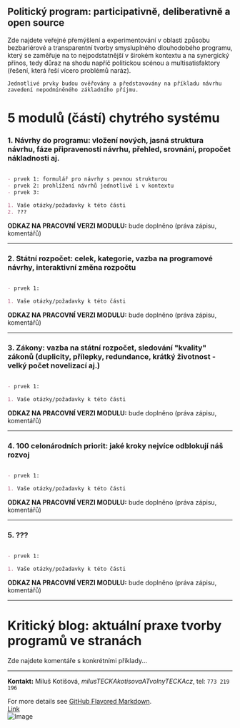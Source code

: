 ## Politický program: participativně, deliberativně a open source

Zde najdete veřejné přemýšlení a experimentování v oblasti způsobu bezbariérové a transparentní tvorby smysluplného dlouhodobého programu, který se zaměřuje na to nejpodstatnější v širokém kontextu a na synergický přínos, tedy důraz na shodu napříč politickou scénou a multisatisfaktory (řešení, která řeší vícero problémů naráz). 

`Jednotlivé prvky budou ověřovány a představovány na příkladu návrhu zavedení nepodmíněného základního příjmu.`


# 5 modulů (částí) chytrého systému 


### 1. Návrhy do programu: vložení nových, jasná struktura návrhu, fáze připravenosti návrhu, přehled, srovnání, propočet nákladnosti aj.
```markdown

- prvek 1: formulář pro návrhy s pevnou strukturou
- prvek 2: prohlížení návrhů jednotlivě i v kontextu
- prvek 3:

1. Vaše otázky/požadavky k této části
2. ???

```

**ODKAZ NA PRACOVNÍ VERZI MODULU:** bude doplněno (práva zápisu, komentářů)
<hr>

### 2. Státní rozpočet: celek, kategorie, vazba na programové návrhy, interaktivní změna rozpočtu
```markdown

- prvek 1:

1. Vaše otázky/požadavky k této části

```

**ODKAZ NA PRACOVNÍ VERZI MODULU:** bude doplněno (práva zápisu, komentářů)
<hr>

### 3. Zákony: vazba na státní rozpočet, sledování "kvality" zákonů (duplicity, přílepky, redundance, krátký životnost - velký počet novelizací aj.)
```markdown

- prvek 1:

1. Vaše otázky/požadavky k této části


```
**ODKAZ NA PRACOVNÍ VERZI MODULU:** bude doplněno (práva zápisu, komentářů)
<hr>

### 4. 100 celonárodních priorit: jaké kroky nejvíce odblokují náš rozvoj
```markdown

- prvek 1:

1. Vaše otázky/požadavky k této části

```

**ODKAZ NA PRACOVNÍ VERZI MODULU:** bude doplněno (práva zápisu, komentářů)
<hr>

### 5. ???
```markdown

- prvek 1:

1. Vaše otázky/požadavky k této části

```

**ODKAZ NA PRACOVNÍ VERZI MODULU:** bude doplněno (práva zápisu, komentářů)
<hr>

# Kritický blog: aktuální praxe tvorby programů ve stranách

Zde najdete komentáře s konkrétními příklady...

<hr>

**Kontakt:** Miluš Kotišová, _milusTECKAkotisovaATvolnyTECKAcz_, tel: `773 219 196`


For more details see [GitHub Flavored Markdown](https://guides.github.com/features/mastering-markdown/). <br>
[Link](url) <br>
![Image](src)
